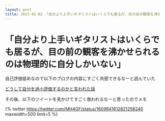 ```yaml
---
layout: post
title: 2023-01-02 「自分より上手いギタリストはいくらでも居るが、目の前の観客を沸かせられるのは物理的に自分しかいない」
---
```


# 「自分より上手いギタリストはいくらでも居るが、目の前の観客を沸かせられるのは物理的に自分しかいない」

自己評価低めなので以下のブログの内容にすごく共感できるなーと読んでいた

[どうして自分を過小評価するのかと言われた話](https://blog.ojisan.io/i-am-dekinai-engineer/)

その後、以下のツイートを見かけてすごく救われるなーと思ったのでメモ

{% twitter https://twitter.com/MH4GF/status/1609841612821258240 maxwidth=500 limit=5 %}
